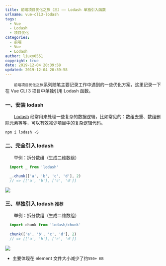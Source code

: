 ```yaml
---
title: 前端项目优化之旅（三）—— Lodash 单独引入函数
urlname: vue-cli3-lodash
tags:
  - Vue
  - Lodash
  - 项目优化
categories:
  - 前端
  - Vue
  - Lodash
author: liuxy0551
copyright: true
date: 2019-12-04 20:39:58
updated: 2019-12-04 20:39:58
---
```


&emsp;&emsp;`前端项目优化之旅`系列随笔主要记录工作中遇到的一些优化方案，这里记录一下在 Vue CLI 3 项目中单独引用 Lodash 函数。

<!--more-->


### 一、安装 lodash

　　[Lodash](https://www.lodashjs.com/docs/latest) 经常用来处理一些复杂的数据逻辑，比如常见的：数组去重、数组删除元素等等，可以有效减少项目中的复杂逻辑代码。

``` shell
npm i lodash -S
```


### 二、完全引入 lodash

　　举例：拆分数组（生成二维数组）

``` javascript
  import _ from 'lodash'
  
  _.chunk(['a', 'b', 'c', 'd'], 2)
  // => [['a', 'b'], ['c', 'd']]
```
![](https://images-hosting.liuxianyu.cn/posts/vue-cli3-lodash/1.png)


### 三、单独引入 lodash `推荐`

　　举例：拆分数组（生成二维数组）

``` javascript
  import chunk from 'lodash/chunk'
  
  chunk(['a', 'b', 'c', 'd'], 2)
  // => [['a', 'b'], ['c', 'd']]
```
![](https://images-hosting.liuxianyu.cn/posts/vue-cli3-lodash/2.png)


- 主要体现在 element 文件大小减少了约`550+ KB`
